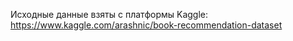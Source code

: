 Исходные данные взяты с платформы Kaggle: https://www.kaggle.com/arashnic/book-recommendation-dataset
